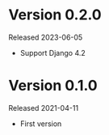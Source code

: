 # Version 0.2.0

Released 2023-06-05

- Support Django 4.2


# Version 0.1.0

Released 2021-04-11

- First version
